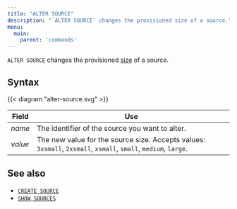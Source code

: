 ```yaml
---
title: "ALTER SOURCE"
description: "`ALTER SOURCE` changes the provisioned size of a source."
menu:
  main:
    parent: 'commands'
---
```


`ALTER SOURCE` changes the provisioned [size](/sql/create-source/#sizing-a-source) of a source.

## Syntax

{{< diagram "alter-source.svg" >}}

Field   | Use
--------|-----
_name_  | The identifier of the source you want to alter.
_value_ | The new value for the source size. Accepts values: `3xsmall`, `2xsmall`, `xsmall`, `small`, `medium`, `large`.

## See also

- [`CREATE SOURCE`](/sql/create-source/)
- [`SHOW SOURCES`](/sql/show-sources)
